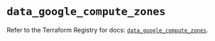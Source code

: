 # `data_google_compute_zones`

Refer to the Terraform Registry for docs: [`data_google_compute_zones`](https://registry.terraform.io/providers/hashicorp/google/6.39.0/docs/data-sources/compute_zones).
